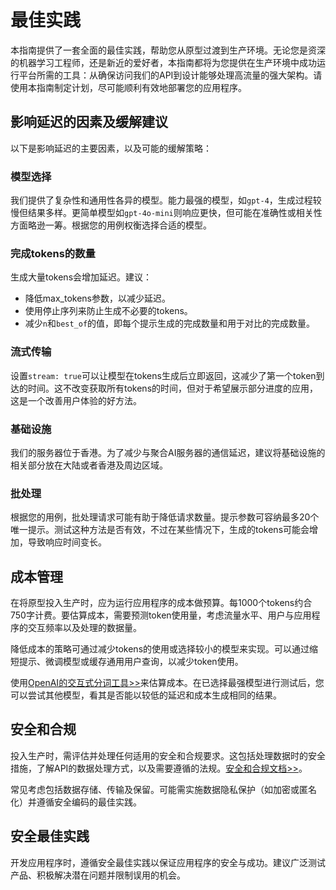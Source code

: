 # 最佳实践

本指南提供了一套全面的最佳实践，帮助您从原型过渡到生产环境。无论您是资深的机器学习工程师，还是新近的爱好者，本指南都将为您提供在生产环境中成功运行平台所需的工具：从确保访问我们的API到设计能够处理高流量的强大架构。请使用本指南制定计划，尽可能顺利有效地部署您的应用程序。

## 影响延迟的因素及缓解建议

以下是影响延迟的主要因素，以及可能的缓解策略：

### 模型选择

我们提供了复杂性和通用性各异的模型。能力最强的模型，如`gpt-4`，生成过程较慢但结果多样。更简单模型如`gpt-4o-mini`则响应更快，但可能在准确性或相关性方面略逊一筹。根据您的用例权衡选择合适的模型。

### 完成tokens的数量

生成大量tokens会增加延迟。建议：

- 降低max_tokens参数，以减少延迟。
- 使用停止序列来防止生成不必要的tokens。
- 减少`n`和`best_of`的值，即每个提示生成的完成数量和用于对比的完成数量。

### 流式传输

设置`stream: true`可以让模型在tokens生成后立即返回，这减少了第一个token到达的时间。这不改变获取所有tokens的时间，但对于希望展示部分进度的应用，这是一个改善用户体验的好方法。

### 基础设施

我们的服务器位于香港。为了减少与聚合AI服务器的通信延迟，建议将基础设施的相关部分放在大陆或者香港及周边区域。

### 批处理

根据您的用例，批处理请求可能有助于降低请求数量。提示参数可容纳最多20个唯一提示。测试这种方法是否有效，不过在某些情况下，生成的tokens可能会增加，导致响应时间变长。

## 成本管理

在将原型投入生产时，应为运行应用程序的成本做预算。每1000个tokens约合750字计费。要估算成本，需要预测token使用量，考虑流量水平、用户与应用程序的交互频率以及处理的数据量。

降低成本的策略可通过减少tokens的使用或选择较小的模型来实现。可以通过缩短提示、微调模型或缓存通用用户查询，以减少token使用。

使用[OpenAI的交互式分词工具>>](https://platform.openai.com/tokenizer)来估算成本。在已选择最强模型进行测试后，您可以尝试其他模型，看其是否能以较低的延迟和成本生成相同的结果。

## 安全和合规

投入生产时，需评估并处理任何适用的安全和合规要求。这包括处理数据时的安全措施，了解API的数据处理方式，以及需要遵循的法规。[安全和合规文档>>](https://openai.com/policies/privacy-policy/)。

常见考虑包括数据存储、传输及保留。可能需实施数据隐私保护（如加密或匿名化）并遵循安全编码的最佳实践。

## 安全最佳实践

开发应用程序时，遵循安全最佳实践以保证应用程序的安全与成功。建议广泛测试产品、积极解决潜在问题并限制误用的机会。
